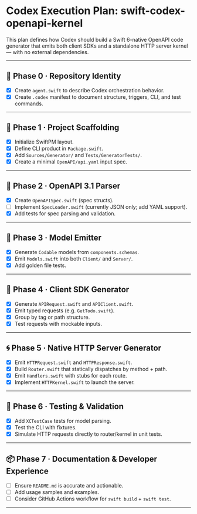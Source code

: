 # Codex Execution Plan: swift-codex-openapi-kernel

This plan defines how Codex should build a Swift 6-native OpenAPI code generator that emits both client SDKs and a standalone HTTP server kernel — with no external dependencies.

---

## 🪪 Phase 0 · Repository Identity

- [x] Create `agent.swift` to describe Codex orchestration behavior.
- [x] Create `.codex` manifest to document structure, triggers, CLI, and test commands.

---

## 🧱 Phase 1 · Project Scaffolding

- [x] Initialize SwiftPM layout.
- [x] Define CLI product in `Package.swift`.
- [x] Add `Sources/Generator/` and `Tests/GeneratorTests/`.
- [x] Create a minimal `OpenAPI/api.yaml` input spec.

---

## 📜 Phase 2 · OpenAPI 3.1 Parser

- [x] Create `OpenAPISpec.swift` (spec structs).
- [ ] Implement `SpecLoader.swift` (currently JSON only; add YAML support).
- [x] Add tests for spec parsing and validation.

---

## 🧬 Phase 3 · Model Emitter

- [x] Generate `Codable` models from `components.schemas`.
- [x] Emit `Models.swift` into both `Client/` and `Server/`.
- [x] Add golden file tests.

---

## 🔌 Phase 4 · Client SDK Generator

- [x] Generate `APIRequest.swift` and `APIClient.swift`.
- [x] Emit typed requests (e.g. `GetTodo.swift`).
- [x] Group by tag or path structure.
- [x] Test requests with mockable inputs.

---

## 🌀 Phase 5 · Native HTTP Server Generator

- [x] Emit `HTTPRequest.swift` and `HTTPResponse.swift`.
- [x] Build `Router.swift` that statically dispatches by method + path.
- [x] Emit `Handlers.swift` with stubs for each route.
- [x] Implement `HTTPKernel.swift` to launch the server.

---

## 🧪 Phase 6 · Testing & Validation

- [x] Add `XCTestCase` tests for model parsing.
- [x] Test the CLI with fixtures.
- [x] Simulate HTTP requests directly to router/kernel in unit tests.

---

## 📦 Phase 7 · Documentation & Developer Experience

- [ ] Ensure `README.md` is accurate and actionable.
- [ ] Add usage samples and examples.
- [ ] Consider GitHub Actions workflow for `swift build` + `swift test`.

---
